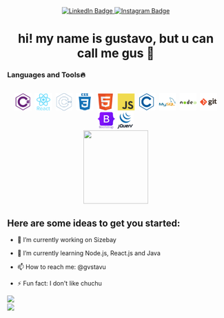 <div id="badges" align="center">
  <a target="_blank" href="https://www.linkedin.com/in/gustavo-dias-218a38220/">
    <img src="https://img.shields.io/badge/LinkedIn-blue?style=for-the-badge&logo=linkedin&logoColor=white" alt="LinkedIn Badge"/>
   </a>
   <a target="_blank" href="https://www.instagram.com/gvstavu/?next=%2F">
    <img src="https://img.shields.io/badge/Instagram-yellow?style=for-the-badge&logo=instagram&logoColor=white" alt="Instagram Badge"/>
   </a>
</div>


<div id="badges" align="center">
<h1>hi! my name is gustavo, but u can call me gus 👋</h1>
</div>

<h3>Languages and Tools🔥</h3>
<br>
<div align="center">
  <img src="https://github.com/devicons/devicon/blob/master/icons/csharp/csharp-line.svg" title="C#" alt="C#" width="40" height="40"/>&nbsp;
  <img src="https://github.com/devicons/devicon/blob/master/icons/react/react-original-wordmark.svg" title="React" alt="React" width="40" height="40"/>&nbsp;
  <img src="https://github.com/devicons/devicon/blob/master/icons/cplusplus/cplusplus-line.svg" title="C++" alt="C++" width="40" height="40"/>&nbsp;
  <img src="https://github.com/devicons/devicon/blob/master/icons/css3/css3-plain-wordmark.svg"  title="CSS3" alt="CSS" width="40" height="40"/>&nbsp;
  <img src="https://github.com/devicons/devicon/blob/master/icons/html5/html5-original.svg" title="HTML5" alt="HTML" width="40" height="40"/>&nbsp;
  <img src="https://github.com/devicons/devicon/blob/master/icons/javascript/javascript-original.svg" title="JavaScript" alt="JavaScript" width="40" height="40"/>&nbsp;
  <img src="https://github.com/devicons/devicon/blob/master/icons/c/c-line.svg" title="C" alt="C" width="40" height="40"/>&nbsp;
  <img src="https://github.com/devicons/devicon/blob/master/icons/mysql/mysql-original-wordmark.svg" title="MySQL"  alt="MySQL" width="40" height="40"/>&nbsp;
  <img src="https://github.com/devicons/devicon/blob/master/icons/nodejs/nodejs-original-wordmark.svg" title="NodeJS" alt="NodeJS" width="40" height="40"/>&nbsp;
  <img src="https://github.com/devicons/devicon/blob/master/icons/git/git-original-wordmark.svg" title="Git" **alt="Git" width="40" height="40"/>
  <img src="https://github.com/devicons/devicon/blob/master/icons/bootstrap/bootstrap-original-wordmark.svg" title="Bootstrap" alt="Bootstrap" width="40" height="40"/>
  <img src="https://github.com/devicons/devicon/blob/master/icons/jquery/jquery-original-wordmark.svg" title="JQuery" alt="JQuery" width="40" height="40"/>
</div>


<div id="header" align="center">
<img src="https://media.giphy.com/media/naHajXo1CJ3oRsSM71/giphy.gif" width="150" height="170">
</div>

<!--**gustapine/gustapine** is a ✨ _special_ ✨ repository because its `README.md` (this file) appears on your GitHub profile.-->

<h2>Here are some ideas to get you started:</h2>

- 🔭 I’m currently working on Sizebay

- 🌱 I’m currently learning Node.js, React.js and Java
<!-- 
- 👯 I’m looking to collaborate on ...
- 🤔 I’m looking for help with ...
- 💬 Ask me about ...
-->
- 📫 How to reach me: @gvstavu

- ⚡ Fun fact: I don't like chuchu

<div>
<img width="500px;" width="300px;" src="http://github-readme-streak-stats.herokuapp.com?user=gustapine&theme=dark&background=000000">
<img width="500px;" width="300px;" src="https://github-readme-stats.vercel.app/api/top-langs/?username=gustapine&layout=compact&theme=vision-friendly-dark" align="left">
</div>

